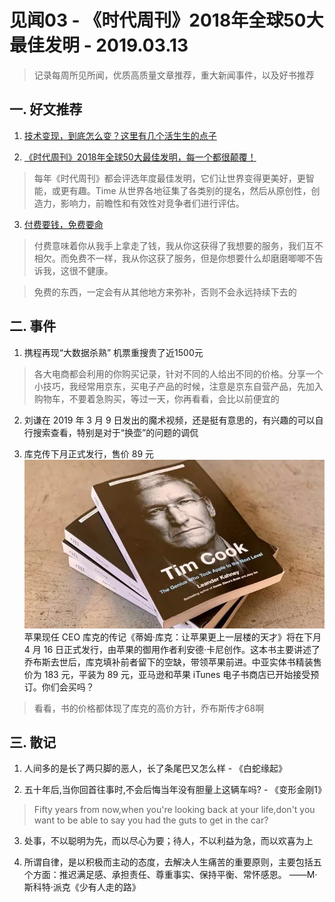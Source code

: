 # 见闻03 - 《时代周刊》2018年全球50大最佳发明 - 2019.03.13

> 记录每周所见所闻，优质高质量文章推荐，重大新闻事件，以及好书推荐

## 一. 好文推荐

1. [技术变现，到底怎么变？这里有几个活生生的点子](https://mp.weixin.qq.com/s/EI5uUwA4WMreEpk-OzUxwQ)

2. [《时代周刊》2018年全球50大最佳发明，每一个都很颠覆！](https://www.digitaling.com/articles/109108.html)

> 每年《时代周刊》都会评选年度最佳发明，它们让世界变得更美好，更智能，或更有趣。Time 从世界各地征集了各类别的提名，然后从原创性，创造力，影响力，前瞻性和有效性对竞争者们进行评估。

3. [付费要钱，免费要命](https://mp.weixin.qq.com/s/0hgd1cqrkL7aJ7xgJeYbBA)

> 付费意味着你从我手上拿走了钱，我从你这获得了我想要的服务，我们互不相欠。而免费不一样，我从你这获了服务，但是你想要什么却磨磨唧唧不告诉我，这很不健康。
  
> 免费的东西，一定会有从其他地方来弥补，否则不会永远持续下去的

## 二. 事件

1. 携程再现“大数据杀熟” 机票重搜贵了近1500元

> 各大电商都会利用的你购买记录，针对不同的人给出不同的价格。分享一个小技巧，我经常用京东，买电子产品的时候，注意是京东自营产品，先加入购物车，不要着急购买，等过一天，你再看看，会比以前便宜的

2. 刘谦在 2019 年 3 月 9 日发出的魔术视频，还是挺有意思的，有兴趣的可以自行搜索查看，特别是对于“换壶”的问题的调侃

3. 库克传下月正式发行，售价 89 元<br/>
![Tim](image/tim-book.jpg)
苹果现任 CEO 库克的传记《蒂姆‧库克：让苹果更上一层楼的天才》将在下月 4 月 16 日正式发行，由苹果的御用作者利安德·卡尼创作。这本书主要讲述了乔布斯去世后，库克填补前者留下的空缺，带领苹果前进。中亚实体书精装售价为 183 元，平装为 89 元，亚马逊和苹果 iTunes 电子书商店已开始接受预订。你们会买吗？
> 看看，书的价格都体现了库克的高价方针，乔布斯传才68啊

## 三. 散记

1. 人间多的是长了两只脚的恶人，长了条尾巴又怎么样 - 《白蛇缘起》

2. 五十年后,当你回首往事时,不会后悔当年没有胆量上这辆车吗? - 《变形金刚1》
> Fifty years from now,when you're looking back at your life,don't you want to be able to say you had the guts to get in the car?

3. 处事，不以聪明为先，而以尽心为要；待人，不以利益为急，而以欢喜为上

4. 所谓自律，是以积极而主动的态度，去解决人生痛苦的重要原则，主要包括五个方面：推迟满足感、承担责任、尊重事实、保持平衡、常怀感恩。
   ——M·斯科特·派克《少有人走的路》